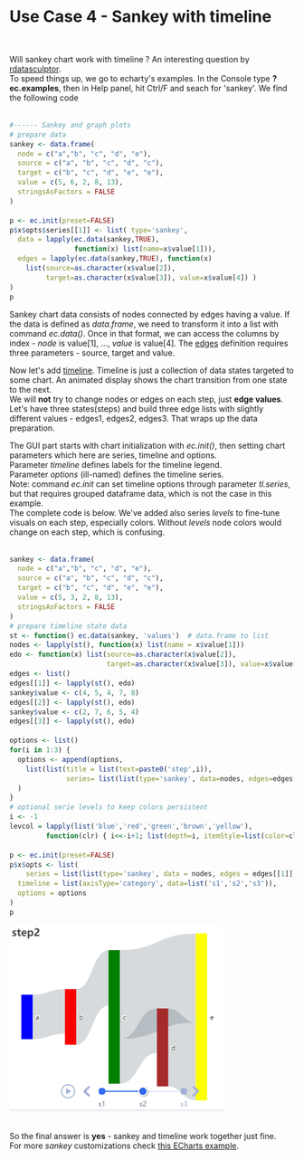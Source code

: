 # Use Case 4 - Sankey with timeline
<br />

Will sankey chart work with timeline ? An interesting question by [rdatasculptor](https://twitter.com/rdatasculptor).  
To speed things up, we go to echarty's examples. In the Console type **?ec.examples**, then in Help panel, hit Ctrl/F and seach for 'sankey'. We find the following code  
<br />

```r
#------ Sankey and graph plots
# prepare data
sankey <- data.frame(
  node = c("a","b", "c", "d", "e"),
  source = c("a", "b", "c", "d", "c"),
  target = c("b", "c", "d", "e", "e"),
  value = c(5, 6, 2, 8, 13),
  stringsAsFactors = FALSE
)

p <- ec.init(preset=FALSE)
p$x$opts$series[[1]] <- list( type='sankey',
  data = lapply(ec.data(sankey,TRUE),
                function(x) list(name=x$value[1])),
  edges = lapply(ec.data(sankey,TRUE), function(x)
    list(source=as.character(x$value[2]), 
         target=as.character(x$value[3]), value=x$value[4]) ) 
)
p
```

Sankey chart data consists of nodes connected by edges having a value. If the data is defined as *data.frame*, we need to transform it into a list with command *ec.data()*. Once in that format, we can access the columns by index - *node* is value[1], ..., *value* is value[4]. The [edges](https://echarts.apache.org/en/option.html#series-sankey.edges) definition requires three parameters - source, target and value.  

Now let's add [timeline](https://echarts.apache.org/en/option.html#timeline). Timeline is just a collection of data states targeted to some chart. An animated display shows the chart transition from one state to the next.  
We will **not** try to change nodes or edges on each step, just **edge values**. Let's have three states(steps) and build three edge lists with slightly different values - edges1, edges2, edges3. That wraps up the data preparation.  

The GUI part starts with chart initialization with *ec.init()*, then setting chart parameters which here are series, timeline and options.  
Parameter *timeline* defines labels for the timeline legend.  
Parameter *options* (ill-named) defines the timeline series.  
Note: command *ec.init* can set timeline options through parameter *tl.series*, but that requires grouped dataframe data, which is not the case in this example.  
The complete code is below. We've added also series *levels* to fine-tune visuals on each step, especially colors. Without *levels* node colors would change on each step, which is confusing. 
<br />
<br />

```r
sankey <- data.frame(
  node = c("a","b", "c", "d", "e"),
  source = c("a", "b", "c", "d", "c"),
  target = c("b", "c", "d", "e", "e"),
  value = c(5, 3, 2, 8, 13),
  stringsAsFactors = FALSE
)
# prepare timeline state data
st <- function() ec.data(sankey, 'values')  # data.frame to list
nodes <- lapply(st(), function(x) list(name = x$value[1]))
edo <- function(x) list(source=as.character(x$value[2]),  
                        target=as.character(x$value[3]), value=x$value[4])
edges <- list()
edges[[1]] <- lapply(st(), edo)
sankey$value <- c(4, 5, 4, 7, 8)
edges[[2]] <- lapply(st(), edo)
sankey$value <- c(2, 7, 6, 5, 4)
edges[[3]] <- lapply(st(), edo)

options <- list()
for(i in 1:3) {
  options <- append(options,
    list(list(title = list(text=paste0('step',i)), 
              series= list(list(type='sankey', data=nodes, edges=edges[[i]]))))
  )
}
# optional serie levels to keep colors persistent
i <- -1
levcol = lapply(list('blue','red','green','brown','yellow'),
		 function(clr) { i<<-i+1; list(depth=i, itemStyle=list(color=clr)) })

p <- ec.init(preset=FALSE)
p$x$opts <- list(
	series = list(list(type='sankey', data = nodes, edges = edges[[1]], levels = levcol	)),
  timeline = list(axisType='category', data=list('s1','s2','s3')),
  options = options
)
p
```

<img src="img/uc4-1.png" alt="sankey" />

<br/>
<br />

So the final answer is **yes** - sankey and timeline work together just fine.  
For more *sankey* customizations check [this ECharts example](https://echarts.apache.org/examples/en/editor.html?c=sankey-levels).  
<br/>


